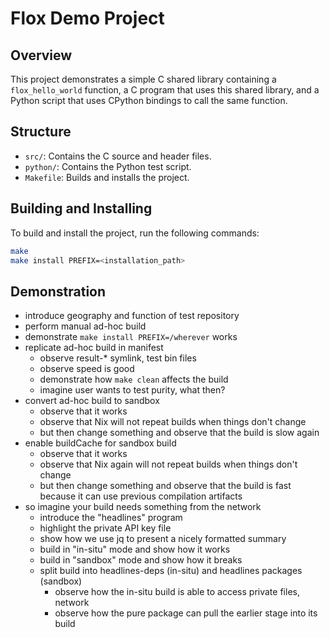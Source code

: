 # Flox Demo Project

## Overview

This project demonstrates a simple C shared library containing
a `flox_hello_world` function, a C program that uses this shared
library, and a Python script that uses CPython bindings to call
the same function.

## Structure

- `src/`: Contains the C source and header files.
- `python/`: Contains the Python test script.
- `Makefile`: Builds and installs the project.

## Building and Installing

To build and install the project, run the following commands:

```sh
make
make install PREFIX=<installation_path>
```

## Demonstration

- introduce geography and function of test repository
- perform manual ad-hoc build
- demonstrate `make install PREFIX=/wherever` works
- replicate ad-hoc build in manifest
  - observe result-* symlink, test bin files
  - observe speed is good
  - demonstrate how `make clean` affects the build
  - imagine user wants to test purity, what then?
- convert ad-hoc build to sandbox
  - observe that it works
  - observe that Nix will not repeat builds when things don't change
  - but then change something and observe that the build is slow again
- enable buildCache for sandbox build
  - observe that it works
  - observe that Nix again will not repeat builds when things don't change
  - but then change something and observe that the build is fast because
    it can use previous compilation artifacts
- so imagine your build needs something from the network
  - introduce the "headlines" program
  - highlight the private API key file
  - show how we use jq to present a nicely formatted summary
  - build in "in-situ" mode and show how it works
  - build in "sandbox" mode and show how it breaks
  - split build into headlines-deps (in-situ) and headlines packages (sandbox)
    - observe how the in-situ build is able to access private files, network
    - observe how the pure package can pull the earlier stage into its build
